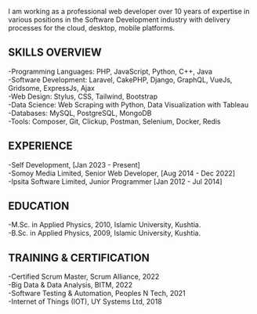 I am working as a professional web developer over 10 years of expertise in various positions
in the Software Development industry with delivery processes for the cloud, desktop, mobile platforms.

SKILLS OVERVIEW
------------------------------------------------------------------------------------------------------------------------------
-Programming Languages: PHP, JavaScript, Python, C++, Java<br>
-Software Development: Laravel, CakePHP, Django, GraphQL, VueJs, Gridsome, ExpressJs, Ajax<br>
-Web Design: Stylus, CSS, Tailwind, Bootstrap<br>
-Data Science: Web Scraping with Python, Data Visualization with Tableau<br>
-Databases: MySQL, PostgreSQL, MongoDB<br>
-Tools: Composer, Git, Clickup, Postman, Selenium, Docker, Redis

EXPERIENCE
------------------------------------------------------------------------------------------------------------------------------
-Self Development, [Jan 2023 - Present]<br>
-Somoy Media Limited, Senior Web Developer, [Aug 2014 - Dec 2022]<br>
-Ipsita Software Limited, Junior Programmer [Jan 2012 - Jul 2014]<br>

EDUCATION
------------------------------------------------------------------------------------------------------------------------------
-M.Sc. in Applied Physics, 2010, Islamic University, Kushtia.<br>
-B.Sc. in Applied Physics, 2009, Islamic University, Kushtia.<br>

TRAINING & CERTIFICATION
------------------------------------------------------------------------------------------------------------------------------
-Certified Scrum Master, Scrum Alliance, 2022<br>
-Big Data & Data Analysis, BITM, 2022<br>
-Software Testing & Automation, Peoples N Tech, 2021<br>
-Internet of Things (IOT), UY Systems Ltd, 2018<br>

